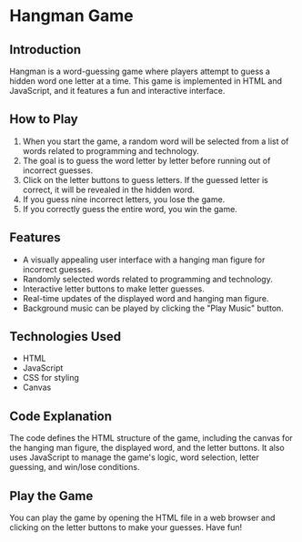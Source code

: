 # Hangman Game

## Introduction
Hangman is a word-guessing game where players attempt to guess a hidden word one letter at a time. This game is implemented in HTML and JavaScript, and it features a fun and interactive interface.

## How to Play
1. When you start the game, a random word will be selected from a list of words related to programming and technology.
2. The goal is to guess the word letter by letter before running out of incorrect guesses.
3. Click on the letter buttons to guess letters. If the guessed letter is correct, it will be revealed in the hidden word.
4. If you guess nine incorrect letters, you lose the game.
5. If you correctly guess the entire word, you win the game.

## Features
- A visually appealing user interface with a hanging man figure for incorrect guesses.
- Randomly selected words related to programming and technology.
- Interactive letter buttons to make letter guesses.
- Real-time updates of the displayed word and hanging man figure.
- Background music can be played by clicking the "Play Music" button.

## Technologies Used
- HTML
- JavaScript
- CSS for styling
- Canvas

## Code Explanation
The code defines the HTML structure of the game, including the canvas for the hanging man figure, the displayed word, and the letter buttons. It also uses JavaScript to manage the game's logic, word selection, letter guessing, and win/lose conditions.

## Play the Game
You can play the game by opening the HTML file in a web browser and clicking on the letter buttons to make your guesses. Have fun!
